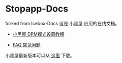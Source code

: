 # Stopapp-Docs
forked from Icebox-Docs
这是 小黑屋 应用的在线文档。


 - [小黑屋 DPM模式设置教程](https://github.com/web1n/Stopapp-Docs/blob/master/Device%20Owner%20%EF%BC%88%E5%85%8D%20root%EF%BC%89%E6%A8%A1%E5%BC%8F%E8%AE%BE%E7%BD%AE.md)
 
 - [FAQ 常见问题](https://github.com/web1n/Stopapp-Docs/blob/master/FAQ%20%E5%B8%B8%E8%A7%81%E9%97%AE%E9%A2%98.md)


小黑屋最新版本可以从 [这里](https://https.vc/archives/17/) 下载。

